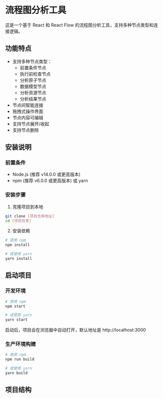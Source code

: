# 流程图分析工具

这是一个基于 React 和 React Flow 的流程图分析工具，支持多种节点类型和连接逻辑。

## 功能特点

- 支持多种节点类型：
  - 前置条件节点
  - 执行前检查节点
  - 分析原子节点
  - 数据模型节点
  - 分析资源节点
  - 分析结果节点
- 节点间智能连接
- 拖拽式操作界面
- 节点内容可编辑
- 支持节点展开/收起
- 支持节点删除

## 安装说明

### 前置条件

- Node.js (推荐 v14.0.0 或更高版本)
- npm (推荐 v6.0.0 或更高版本) 或 yarn

### 安装步骤

1. 克隆项目到本地
```bash
git clone [项目仓库地址]
cd [项目目录]
```

2. 安装依赖
```bash
# 使用 npm
npm install

# 或使用 yarn
yarn install
```

## 启动项目

### 开发环境

```bash
# 使用 npm
npm start

# 或使用 yarn
yarn start
```
启动后，项目会在浏览器中自动打开，默认地址是 http://localhost:3000

### 生产环境构建

```bash
# 使用 npm
npm run build

# 或使用 yarn
yarn build
```

## 项目结构 